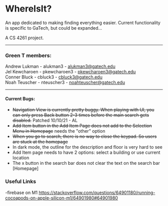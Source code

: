 # WhereIsIt?

An app dedicated to making finding everything easier. Current functionality is specific to GaTech, but could be expanded...

A CS 4261 project.

***

### Green T members:
Andrew Lukman - alukman3 - alukman3@gatech.edu\
Jel Kewcharoen - pkewcharoen3 - pkewcharoen3@gatech.edu\
Conner Bluck - cbluck3 - cbluck3@gatech.edu\
Noah Teuscher - nteuscher3 - noahteuscher@gatech.edu

***

#### Current Bugs:
<ul>
<li><strike>Navigation View is currently pretty buggy. When playing with UI, you can only press Back button 2-3 times before the main search gets disabled.</strike> Patched 10/10/21 - AL
</li>
  <li><strike>Add Item button in the Add Item Page does not add to the Selection Menu in Homepage</strike>  needs the "other" option</li>
  <li><strike>When you go to search, there is no way to close the keypad. So users are stuck at the homepage</strike></li> 
  <li>In dark mode, the outline for the description and floor is very hard to see</li>
  <li>Add Item page needs to have 2 options: select a building or use current location</li>
  <li>The x button in the search bar does not clear the text on the search bar [Homepage]</li>
</ul>

### Useful Links 
-firebase on M1
https://stackoverflow.com/questions/64901180/running-cocoapods-on-apple-silicon-m1/64901980#64901980

